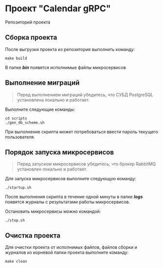 # Проект "Calendar gRPC"
Репозиторий проекта

## Сборка проекта
После выгрузки проекта из репозитория выполнить команду:

    make build

В папке ***bin*** появятся исполнимые файлы микросервисов

## Выполнение миграций
> Перед выполнением миграций убедитесь, что СУБД PostgreSQL установлена локально и работает.

Выполните следующие команды:

    cd scripts
    ./gen_db_scheme.sh

При выполнение скрипта может потребоваться ввести пароль текущего пользователя.

## Порядок запуска микросервисов
> Перед запуском микросервисов убедитесь, что брокер RabbitMQ установлен локально и работает.

Для запуска микросервисов выполните следующую команду:

    ./startup.sh

После выполнения скрипта в течение одной минуты в папке ***logs*** появятся журналы с результатами работы микросервисов.

Остановить микросервисы можно командой:
    
    ./stop.sh

## Очистка проекта
Для очистки проекта от исполнимых файлов, файлов сборки и журналов из корневой папки проекта выполните команду:

    make clean
